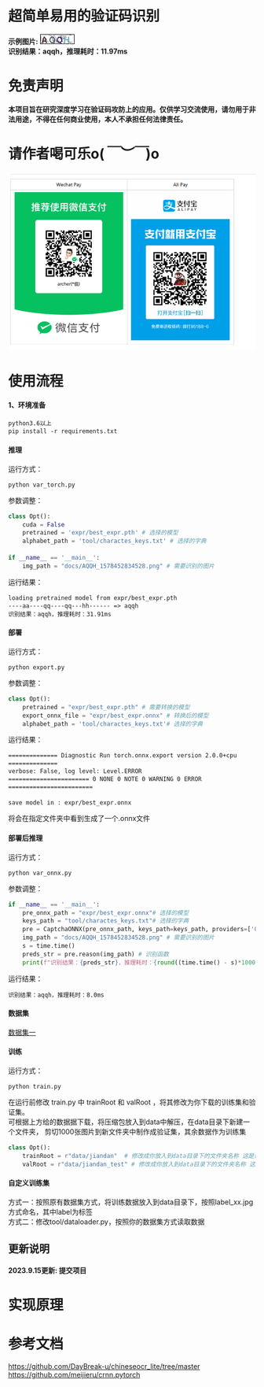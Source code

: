 
# 超简单易用的验证码识别
**示例图片:**
![Example Image](./docs/AQQH_1578452834528.png)  
**识别结果：aqqh，推理耗时：11.97ms**
# 免责声明
**本项目旨在研究深度学习在验证码攻防上的应用。仅供学习交流使用，请勿用于非法用途，不得在任何商业使用，本人不承担任何法律责任。**
# 请作者喝可乐**o(*￣︶￣*)o**
![Example Image](./docs/img_3.png)  
# 使用流程
#### 1、环境准备
```shell
python3.6以上  
pip install -r requirements.txt
```
#### 推理
运行方式：
```shell
python var_torch.py
```
参数调整：
```python
class Opt():
    cuda = False
    pretrained = 'expr/best_expr.pth' # 选择的模型
    alphabet_path = 'tool/charactes_keys.txt' # 选择的字典

if __name__ == '__main__':
    img_path = "docs/AQQH_1578452834528.png" # 需要识别的图片
```
运行结果：
```
loading pretrained model from expr/best_expr.pth
----aa----qq----qq---hh------ => aqqh                
识别结果：aqqh，推理耗时：31.91ms
```
#### 部署
运行方式：
```shell
python export.py
```
参数调整：
```python
class Opt():
    pretrained = "expr/best_expr.pth" # 需要转换的模型
    export_onnx_file = "expr/best_expr.onnx" # 转换后的模型
    alphabet_path = 'tool/charactes_keys.txt'# 选择的字典
```
运行结果：
```
============== Diagnostic Run torch.onnx.export version 2.0.0+cpu ==============
verbose: False, log level: Level.ERROR
======================= 0 NONE 0 NOTE 0 WARNING 0 ERROR ========================

save model in : expr/best_expr.onnx
```
将会在指定文件夹中看到生成了一个.onnx文件
#### 部署后推理
运行方式：
```shell
python var_onnx.py
```
参数调整：
```python
if __name__ == '__main__':
    pre_onnx_path = "expr/best_expr.onnx"# 选择的模型
    keys_path = "tool/charactes_keys.txt"# 选择的字典
    pre = CaptchaONNX(pre_onnx_path, keys_path=keys_path, providers=['CPUExecutionProvider'])
    img_path = "docs/AQQH_1578452834528.png" # 需要识别的图片
    s = time.time()
    preds_str = pre.reason(img_path) # 识别函数
    print(f"识别结果：{preds_str}，推理耗时：{round((time.time() - s)*1000, 2)}ms")
```
运行结果：
```
识别结果：aqqh，推理耗时：8.0ms
```
#### 数据集
[数据集一](https://wwm.lanzoum.com/itczd0b5z3yj)

#### 训练
运行方式：
```shell
python train.py
```
在运行前修改 train.py 中 trainRoot 和 valRoot ，将其修改为你下载的训练集和验证集。  
可根据上方给的数据据下载，将压缩包放入到data中解压，在data目录下新建一个文件夹，
剪切1000张图片到新文件夹中制作成验证集，其余数据作为训练集
```python
class Opt():
    trainRoot = r"data/jiandan"  # 修改成你放入到data目录下的文件夹名称 这是训练集路径
    valRoot = r"data/jiandan_test" # 修改成你放入到data目录下的文件夹名称 这是测试集路径
```
#### 自定义训练集
方式一：按照原有数据集方式，将训练数据放入到data目录下，按照label_xx.jpg 方式命名，其中label为标签  
方式二：修改tool/dataloader.py，按照你的数据集方式读取数据

## 更新说明
#### 2023.9.15更新: 提交项目 

# 实现原理


# 参考文档
https://github.com/DayBreak-u/chineseocr_lite/tree/master  
https://github.com/meijieru/crnn.pytorch  